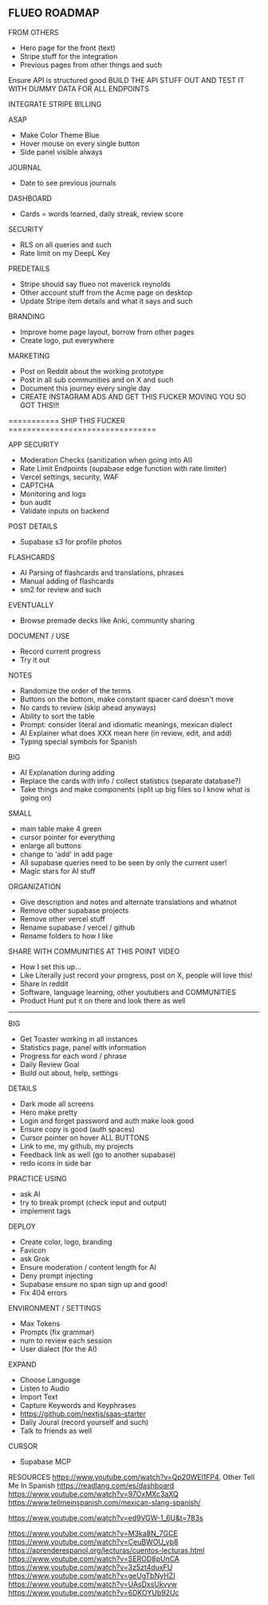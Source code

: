 ## FLUEO ROADMAP



FROM OTHERS
- Hero page for the front (text)
- Stripe stuff for the integration
- Previous pages from other things and such

Ensure API is structured good
BUILD THE API STUFF OUT AND TEST IT WITH DUMMY DATA FOR ALL ENDPOINTS

INTEGRATE STRIPE BILLING





ASAP
- Make Color Theme Blue
- Hover mouse on every single button
- Side panel visible always

JOURNAL
- Date to see previous journals

DASHBOARD
- Cards = words learned, daily streak, review score

SECURITY
- RLS on all queries and such
- Rate limit on my DeepL Key

PREDETAILS
- Stripe should say flueo not maverick reynolds
- Other account stuff from the Acme page on desktop
- Update Stripe item details and what it says and such

BRANDING
- Improve home page layout, borrow from other pages
- Create logo, put everywhere

MARKETING
- Post on Reddit about the working prototype
- Post in all sub communities and on X and such
- Document this journey every single day
- CREATE INSTAGRAM ADS AND GET THIS FUCKER MOVING YOU SO GOT THIS!!!


=========== SHIP THIS FUCKER ================================

APP SECURITY
- Moderation Checks (sanitization when going into AI)
- Rate Limit Endpoints (supabase edge function with rate limiter)
- Vercel settings, security, WAF
- CAPTCHA
- Monitoring and logs
- bun audit
- Validate inputs on backend

POST DETAILS
- Supabase s3 for profile photos

FLASHCARDS
- AI Parsing of flashcards and translations, phrases
- Manual adding of flashcards
- sm2 for review and such

EVENTUALLY
- Browse premade decks like Anki, community sharing














DOCUMENT / USE
- Record current progress
- Try it out

NOTES
- Randomize the order of the terms
- Buttons on the bottom, make constant spacer card doesn't move
- No cards to review (skip ahead anyways)
- Ability to sort the table
- Prompt: consider literal and idiomatic meanings, mexican dialect
- AI Explainer what does XXX mean here (in review, edit, and add)
- Typing special symbols for Spanish

BIG
- AI Explanation during adding
- Replace the cards with info / collect statistics (separate database?)
- Take things and make components (split up big files so I know what is going on)

SMALL
- main table make 4 green
- cursor pointer for everything
- enlarge all buttons
- change to 'add' in add page
- All supabase queries need to be seen by only the current user!
- Magic stars for AI stuff

ORGANIZATION
- Give description and notes and alternate translations and whatnot
- Remove other supabase projects
- Remove other vercel stuff
- Rename supabase / vercel / github
- Rename folders to how I like

SHARE WITH COMMUNITIES AT THIS POINT
VIDEO
- How I set this up...
- Like Literally just record your progress, post on X, people will love this!
- Share in reddit
- Software, language learning, other youtubers and COMMUNITIES
- Product Hunt put it on there and look there as well
--------------------------------------------

BIG
- Get Toaster working in all instances
- Statistics page, panel with information
- Progress for each word / phrase
- Daily Review Goal
- Build out about, help, settings

DETAILS
- Dark mode all screens
- Hero make pretty
- Login and forget password and auth make look good
- Ensure copy is good (auth spaces)
- Cursor pointer on hover ALL BUTTONS
- Link to me, my github, my projects
- Feedback link as well (go to another supabase)
- redo icons in side bar

PRACTICE USING
- ask AI
- try to break prompt (check input and output)
- implement <thinking> tags

DEPLOY
- Create color, logo, branding
- Favicon
- ask Grok
- Ensure moderation / content length for AI
- Deny prompt injecting
- Supabase ensure no span sign up and good!
- Fix 404 errors

ENVIRONMENT / SETTINGS
- Max Tokens
- Prompts (fix grammar)
- num to review each session
- User dialect (for the AI)

EXPAND
- Choose Language
- Listen to Audio
- Import Text
- Capture Keywords and Keyphrases
- https://github.com/nextjs/saas-starter
- Daily Joural (record yourself and such)
- Talk to friends as well

CURSOR
- Supabase MCP

RESOURCES
https://www.youtube.com/watch?v=Qp20WEl1FP4, Other Tell Me In Spanish
https://readlang.com/es/dashboard
https://www.youtube.com/watch?v=97OxMXc3aXQ
https://www.tellmeinspanish.com/mexican-slang-spanish/

https://www.youtube.com/watch?v=ed9VGW-1_6U&t=783s

https://www.youtube.com/watch?v=M3ka8N_7GCE
https://www.youtube.com/watch?v=CeuBWOU_yb8
https://aprenderespanol.org/lecturas/cuentos-lecturas.html
https://www.youtube.com/watch?v=SEROD8pUnCA
https://www.youtube.com/watch?v=3z5zt4duxFU
https://www.youtube.com/watch?v=geUgTbNyHZI
https://www.youtube.com/watch?v=UAsDxsUkvyw
https://www.youtube.com/watch?v=6DKOYUb92Uc